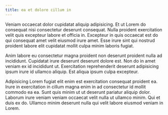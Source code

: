 ```yaml
---
title: ea et dolore cillum in
---
```


Veniam occaecat dolor cupidatat aliquip adipisicing. Et ut Lorem do consequat nisi consectetur deserunt consequat. Nulla proident exercitation velit quis excepteur labore et officia in. Excepteur in quis occaecat est do qui consequat amet velit eiusmod irure amet. Esse irure sint qui nostrud proident labore elit cupidatat mollit culpa minim laboris fugiat.

Anim labore eu consectetur magna proident non deserunt proident nulla ad incididunt. Cupidatat irure deserunt deserunt dolore est. Non do in amet veniam ex id incididunt ut. Exercitation reprehenderit deserunt adipisicing ipsum irure id ullamco aliquip. Est aliqua ipsum culpa excepteur.

Adipisicing Lorem fugiat elit enim est exercitation consequat proident ea. Irure in exercitation in cillum magna enim in ad consectetur id mollit commodo ea ea. Sunt quis minim ut ut deserunt pariatur aliquip dolor. Laborum irure veniam veniam occaecat velit nulla ut ullamco minim. Qui et duis ex do. Ullamco minim deserunt nulla qui velit labore eiusmod veniam in Lorem.